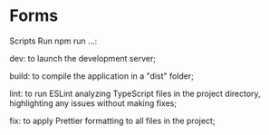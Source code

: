 # Forms

Scripts
Run npm run ...:

dev: to launch the development server;

build: to compile the application in a "dist" folder;

lint: to run ESLint analyzing TypeScript files in the project directory, highlighting any issues without making fixes;

fix: to apply Prettier formatting to all files in the project;

